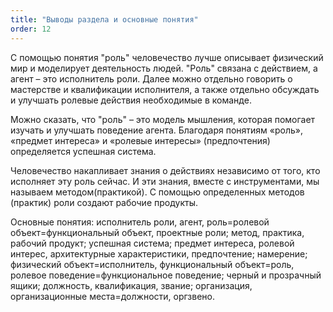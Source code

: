 ```yaml
---
title: "Выводы раздела и основные понятия"
order: 12
---
```




С помощью понятия "роль" человечество лучше описывает физический мир и моделирует деятельность людей. "Роль" связана с действием, а агент – это исполнитель роли. Далее можно отдельно говорить о мастерстве и квалификации исполнителя, а также отдельно обсуждать и улучшать ролевые действия необходимые в команде.

Можно сказать, что "роль" – это модель мышления, которая помогает изучать и улучшать поведение агента. Благодаря понятиям «роль», «предмет интереса» и «ролевые интересы» (предпочтения) определяется успешная система.

Человечество накапливает знания о действиях независимо от того, кто исполняет эту роль сейчас. И эти знания, вместе с инструментами, мы называем методом(практикой). С помощью определенных методов (практик) роли создают рабочие продукты.

Основные понятия: исполнитель роли, агент, роль=ролевой объект=функциональный объект, проектные роли; метод, практика, рабочий продукт; успешная система; предмет интереса, ролевой интерес, архитектурные характеристики, предпочтение; намерение; физический объект=исполнитель, функциональный объект=роль, ролевое поведение=функциональное поведение; черный и прозрачный ящики; должность, квалификация, звание; организация, организационные места=должности, оргзвено.

